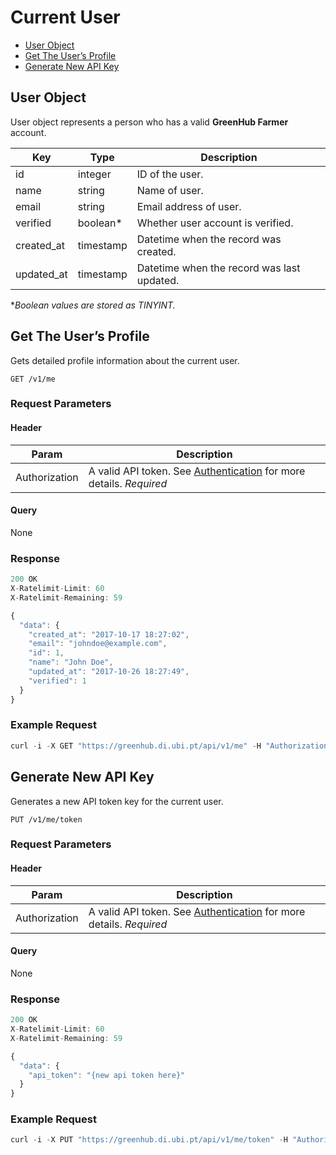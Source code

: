 # Current User

- [User Object](#user-object)
- [Get The User’s Profile](#get-the-users-profile)
- [Generate New API Key](#generate-new-api-key)

## User Object

User object represents a person who has a valid **GreenHub Farmer** account.

| Key        | Type      | Description                                |
| ---------- | --------- | ------------------------------------------ |
| id         | integer   | ID of the user.                            |
| name       | string    | Name of user.                              |
| email      | string    | Email address of user.                     |
| verified   | boolean*  | Whether user account is verified.          |
| created_at | timestamp | Datetime when the record was created.      |
| updated_at | timestamp | Datetime when the record was last updated. |

**Boolean values are stored as TINYINT.*

## Get The User’s Profile

Gets detailed profile information about the current user.

```
GET /v1/me
```

### Request Parameters

#### Header

| Param         | Description                                                                |
| ------------- | --------------------------------------------------------------------------------------- |
| Authorization | A valid API token. See [Authentication](authentication.md) for more details. *Required* |

#### Query

None

### Response

```javascript
200 OK
X-Ratelimit-Limit: 60
X-Ratelimit-Remaining: 59
```

```javascript
{
  "data": {
    "created_at": "2017-10-17 18:27:02", 
    "email": "johndoe@example.com", 
    "id": 1, 
    "name": "John Doe", 
    "updated_at": "2017-10-26 18:27:49", 
    "verified": 1
  }
}
```

### Example Request

```javascript
curl -i -X GET "https://greenhub.di.ubi.pt/api/v1/me" -H "Authorization: Bearer {your api key}"
```

## Generate New API Key

Generates a new API token key for the current user.

```
PUT /v1/me/token
```

### Request Parameters

#### Header

| Param         | Description                                                                |
| ------------- | --------------------------------------------------------------------------------------- |
| Authorization | A valid API token. See [Authentication](authentication.md) for more details. *Required* |

#### Query

None

### Response

```javascript
200 OK
X-Ratelimit-Limit: 60
X-Ratelimit-Remaining: 59
```

```javascript
{
  "data": {
    "api_token": "{new api token here}"
  }
}
```

### Example Request

```javascript
curl -i -X PUT "https://greenhub.di.ubi.pt/api/v1/me/token" -H "Authorization: Bearer {your api key}"
```
